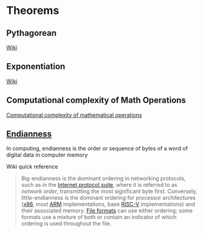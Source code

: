 # Theorems

## Pythagorean 

[Wiki](https://en.wikipedia.org/wiki/Pythagorean_theorem)

## Exponentiation

[Wiki](https://en.wikipedia.org/wiki/Exponentiation)

## Computational complexity of Math Operations

[Computational complexity of mathematical operations](https://en.wikipedia.org/wiki/Computational_complexity_of_mathematical_operations)

## [Endianness](https://en.wikipedia.org/wiki/Endianness)

In computing, endianness is the order or sequence of bytes of a word of digital data in computer memory 

Wiki quick reference

> Big-endianness is the dominant ordering in networking protocols, such as in the [Internet protocol suite](https://en.wikipedia.org/wiki/Internet_protocol_suite "Internet protocol suite"), where it is referred to as _network order_, transmitting the most significant byte first. Conversely, little-endianness is the dominant ordering for processor architectures ([x86](https://en.wikipedia.org/wiki/X86 "X86"), most [ARM](https://en.wikipedia.org/wiki/ARM_architecture "ARM architecture") implementations, base [RISC-V](https://en.wikipedia.org/wiki/RISC-V "RISC-V") implementations) and their associated memory. [File formats](https://en.wikipedia.org/wiki/File_format "File format") can use either ordering; some formats use a mixture of both or contain an indicator of which ordering is used throughout the file.



